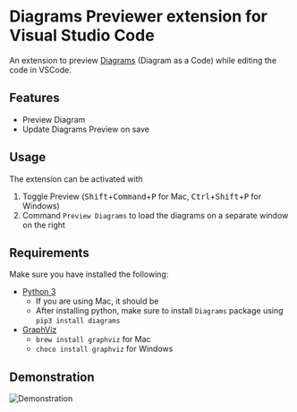 # Diagrams Previewer extension for Visual Studio Code
An extension to preview [Diagrams](https://diagrams.mingrammer.com/) (Diagram as a Code) while editing the code in VSCode.
## Features
- Preview Diagram
- Update Diagrams Preview on save

## Usage
The extension can be activated with
1. Toggle Preview (<kbd>Shift</kbd>+<kbd>Command</kbd>+<kbd>P</kbd> for Mac, <kbd>Ctrl</kbd>+<kbd>Shift</kbd>+<kbd>P</kbd> for Windows)
2. Command `Preview Diagrams` to load the diagrams on a separate window on the right

## Requirements
Make sure you have installed the following:
- [Python 3](https://www.python.org/downloads/)
    - If you are using Mac, it should be 
    - After installing python, make sure to install `Diagrams` package using `pip3 install diagrams`
- [GraphViz](https://www.graphviz.org/)
    - `brew install graphviz` for Mac
    - `choco install graphviz` for Windows

## Demonstration
![Demonstration](/demo/preview.gif)